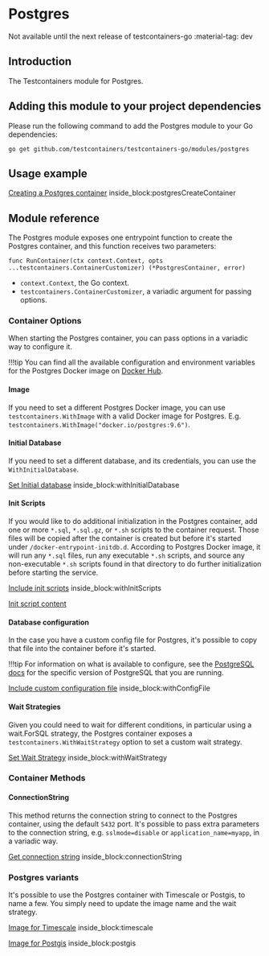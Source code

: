 # Postgres

Not available until the next release of testcontainers-go <span class="tc-version">:material-tag: dev</span>

## Introduction

The Testcontainers module for Postgres.

## Adding this module to your project dependencies

Please run the following command to add the Postgres module to your Go dependencies:

```
go get github.com/testcontainers/testcontainers-go/modules/postgres
```

## Usage example

<!--codeinclude-->
[Creating a Postgres container](../../modules/postgres/postgres_test.go) inside_block:postgresCreateContainer
<!--/codeinclude-->

## Module reference

The Postgres module exposes one entrypoint function to create the Postgres container, and this function receives two parameters:

```golang
func RunContainer(ctx context.Context, opts ...testcontainers.ContainerCustomizer) (*PostgresContainer, error)
```

- `context.Context`, the Go context.
- `testcontainers.ContainerCustomizer`, a variadic argument for passing options.

### Container Options

When starting the Postgres container, you can pass options in a variadic way to configure it.

!!!tip
    You can find all the available configuration and environment variables for the Postgres Docker image on [Docker Hub](https://hub.docker.com/_/postgres).

#### Image

If you need to set a different Postgres Docker image, you can use `testcontainers.WithImage` with a valid Docker image
for Postgres. E.g. `testcontainers.WithImage("docker.io/postgres:9.6")`.

#### Initial Database

If you need to set a different database, and its credentials, you can use the `WithInitialDatabase`.

<!--codeinclude-->
[Set Initial database](../../modules/postgres/postgres_test.go) inside_block:withInitialDatabase
<!--/codeinclude-->

#### Init Scripts

If you would like to do additional initialization in the Postgres container, add one or more `*.sql`, `*.sql.gz`, or `*.sh` scripts to the container request.
Those files will be copied after the container is created but before it's started under `/docker-entrypoint-initdb.d`. According to Postgres Docker image,
it will run any `*.sql` files, run any executable `*.sh` scripts, and source any non-executable `*.sh` scripts found in that directory to do further
initialization before starting the service.

<!--codeinclude-->
[Include init scripts](../../modules/postgres/postgres_test.go) inside_block:withInitScripts
<!--/codeinclude-->

<!--codeinclude-->
[Init script content](../../modules/postgres/testdata/init-user-db.sh)
<!--/codeinclude-->

#### Database configuration

In the case you have a custom config file for Postgres, it's possible to copy that file into the container before it's started.

!!!tip
    For information on what is available to configure, see the [PostgreSQL docs](https://www.postgresql.org/docs/14/runtime-config.html) for the specific version of PostgreSQL that you are running. 

<!--codeinclude-->
[Include custom configuration file](../../modules/postgres/postgres_test.go) inside_block:withConfigFile
<!--/codeinclude-->

#### Wait Strategies

Given you could need to wait for different conditions, in particular using a wait.ForSQL strategy,
the Postgres container exposes a `testcontainers.WithWaitStrategy` option to set a custom wait strategy.

<!--codeinclude-->
[Set Wait Strategy](../../modules/postgres/postgres_test.go) inside_block:withWaitStrategy
<!--/codeinclude-->

### Container Methods

#### ConnectionString

This method returns the connection string to connect to the Postgres container, using the default `5432` port.
It's possible to pass extra parameters to the connection string, e.g. `sslmode=disable` or `application_name=myapp`, in a variadic way.

<!--codeinclude-->
[Get connection string](../../modules/postgres/postgres_test.go) inside_block:connectionString
<!--/codeinclude-->

### Postgres variants

It's possible to use the Postgres container with Timescale or Postgis, to name a few. You simply need to update the image name and the wait strategy.

<!--codeinclude-->
[Image for Timescale](../../modules/postgres/postgres_test.go) inside_block:timescale
<!--/codeinclude-->

<!--codeinclude-->
[Image for Postgis](../../modules/postgres/postgres_test.go) inside_block:postgis
<!--/codeinclude-->